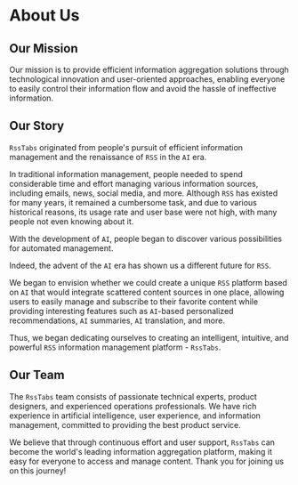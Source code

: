 # About Us

## Our Mission

Our mission is to provide efficient information aggregation solutions through technological innovation and user-oriented approaches, enabling everyone to easily control their information flow and avoid the hassle of ineffective information.

## Our Story

`RssTabs` originated from people's pursuit of efficient information management and the renaissance of `RSS` in the `AI` era.

In traditional information management, people needed to spend considerable time and effort managing various information sources, including emails, news, social media, and more. Although `RSS` has existed for many years, it remained a cumbersome task, and due to various historical reasons, its usage rate and user base were not high, with many people not even knowing about it.

With the development of `AI`, people began to discover various possibilities for automated management.

Indeed, the advent of the `AI` era has shown us a different future for `RSS`.

We began to envision whether we could create a unique `RSS` platform based on `AI` that would integrate scattered content sources in one place, allowing users to easily manage and subscribe to their favorite content while providing interesting features such as `AI`-based personalized recommendations, `AI` summaries, `AI` translation, and more.

Thus, we began dedicating ourselves to creating an intelligent, intuitive, and powerful `RSS` information management platform - `RssTabs`.

## Our Team

The `RssTabs` team consists of passionate technical experts, product designers, and experienced operations professionals. We have rich experience in artificial intelligence, user experience, and information management, committed to providing the best product service.

We believe that through continuous effort and user support, `RssTabs` can become the world's leading information aggregation platform, making it easy for everyone to access and manage content. Thank you for joining us on this journey!